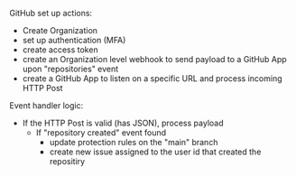 GitHub set up actions:
- Create Organization
- set up authentication (MFA)
- create access token
- create an Organization level webhook to send payload to a GitHub App upon "repositories" event
- create a GitHub App to listen on a specific URL and process incoming HTTP Post

Event handler logic:
- If the HTTP Post is valid (has JSON), process payload
  - If "repository created" event found
    - update protection rules on the "main" branch
    - create new issue assigned to the user id that created the repositiry
